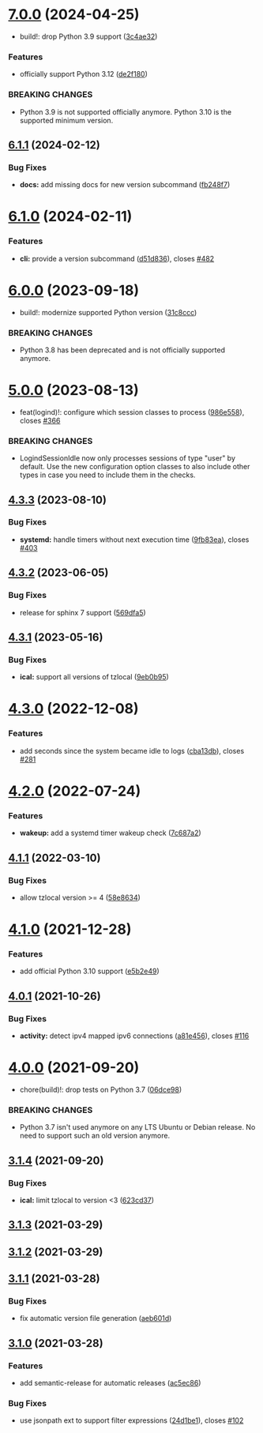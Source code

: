 # [7.0.0](https://github.com/languitar/autosuspend/compare/v6.1.1...v7.0.0) (2024-04-25)


* build!: drop Python 3.9 support ([3c4ae32](https://github.com/languitar/autosuspend/commit/3c4ae32c8e52f022f41e94c3a49dd89b9d02dcf2))


### Features

* officially support Python 3.12 ([de2f180](https://github.com/languitar/autosuspend/commit/de2f18010d166eb86fe15665aa7769f2105b02aa))


### BREAKING CHANGES

* Python 3.9 is not supported officially anymore. Python
    3.10 is the supported minimum version.

## [6.1.1](https://github.com/languitar/autosuspend/compare/v6.1.0...v6.1.1) (2024-02-12)


### Bug Fixes

* **docs:** add missing docs for new version subcommand ([fb248f7](https://github.com/languitar/autosuspend/commit/fb248f7a5706f81c20f7e88907e22cbd5c895cbb))

# [6.1.0](https://github.com/languitar/autosuspend/compare/v6.0.0...v6.1.0) (2024-02-11)


### Features

* **cli:** provide a version subcommand ([d51d836](https://github.com/languitar/autosuspend/commit/d51d836564a53b0dd5017fcd801e43b117542ebc)), closes [#482](https://github.com/languitar/autosuspend/issues/482)

# [6.0.0](https://github.com/languitar/autosuspend/compare/v5.0.0...v6.0.0) (2023-09-18)


* build!: modernize supported Python version ([31c8ccc](https://github.com/languitar/autosuspend/commit/31c8cccb503218691ffb045142b1297133ce5340))


### BREAKING CHANGES

* Python 3.8 has been deprecated and is not officially
  supported anymore.

# [5.0.0](https://github.com/languitar/autosuspend/compare/v4.3.3...v5.0.0) (2023-08-13)


* feat(logind)!: configure which session classes to process ([986e558](https://github.com/languitar/autosuspend/commit/986e558c2913bf30ebbab87025fe9722d5997aa7)), closes [#366](https://github.com/languitar/autosuspend/issues/366)


### BREAKING CHANGES

* LogindSessionIdle now only processes sessions of type
    "user" by default. Use the new configuration option classes to also
    include other types in case you need to include them in the checks.

## [4.3.3](https://github.com/languitar/autosuspend/compare/v4.3.2...v4.3.3) (2023-08-10)


### Bug Fixes

* **systemd:** handle timers without next execution time ([9fb83ea](https://github.com/languitar/autosuspend/commit/9fb83eac7d6cbe981e2ebfc1ec3c3b54fca19804)), closes [#403](https://github.com/languitar/autosuspend/issues/403)

## [4.3.2](https://github.com/languitar/autosuspend/compare/v4.3.1...v4.3.2) (2023-06-05)


### Bug Fixes

* release for sphinx 7 support ([569dfa5](https://github.com/languitar/autosuspend/commit/569dfa5954617929ae11529ece84f32810e10bee))

## [4.3.1](https://github.com/languitar/autosuspend/compare/v4.3.0...v4.3.1) (2023-05-16)


### Bug Fixes

* **ical:** support all versions of tzlocal ([9eb0b95](https://github.com/languitar/autosuspend/commit/9eb0b9549e11b612d47d007777cb83eac4c53f31))

# [4.3.0](https://github.com/languitar/autosuspend/compare/v4.2.0...v4.3.0) (2022-12-08)


### Features

* add seconds since the system became idle to logs ([cba13db](https://github.com/languitar/autosuspend/commit/cba13db8c50a5fbab05447c3f6ce74cf85898100)), closes [#281](https://github.com/languitar/autosuspend/issues/281)

# [4.2.0](https://github.com/languitar/autosuspend/compare/v4.1.1...v4.2.0) (2022-07-24)


### Features

* **wakeup:** add a systemd timer wakeup check ([7c687a2](https://github.com/languitar/autosuspend/commit/7c687a23f705d46c65ef400332483a32ff6eaa79))

## [4.1.1](https://github.com/languitar/autosuspend/compare/v4.1.0...v4.1.1) (2022-03-10)


### Bug Fixes

* allow tzlocal version >= 4 ([58e8634](https://github.com/languitar/autosuspend/commit/58e8634347cc5bf25cbfbfccfe874d05420bb995))

# [4.1.0](https://github.com/languitar/autosuspend/compare/v4.0.1...v4.1.0) (2021-12-28)


### Features

* add official Python 3.10 support ([e5b2e49](https://github.com/languitar/autosuspend/commit/e5b2e494986d13ac29a06cfac0c5a6601c372671))

## [4.0.1](https://github.com/languitar/autosuspend/compare/v4.0.0...v4.0.1) (2021-10-26)


### Bug Fixes

* **activity:** detect ipv4 mapped ipv6 connections ([a81e456](https://github.com/languitar/autosuspend/commit/a81e456aa89737a0a2f03ec5af5ffaf2e7738073)), closes [#116](https://github.com/languitar/autosuspend/issues/116)

# [4.0.0](https://github.com/languitar/autosuspend/compare/v3.1.4...v4.0.0) (2021-09-20)


* chore(build)!: drop tests on Python 3.7 ([06dce98](https://github.com/languitar/autosuspend/commit/06dce98882d5c8fa4d5e90623660c43d006eefa0))


### BREAKING CHANGES

* Python 3.7 isn't used anymore on any LTS Ubuntu or
    Debian release. No need to support such an old version anymore.

## [3.1.4](https://github.com/languitar/autosuspend/compare/v3.1.3...v3.1.4) (2021-09-20)


### Bug Fixes

* **ical:** limit tzlocal to version <3 ([623cd37](https://github.com/languitar/autosuspend/commit/623cd371df03a6fe3305eca4cf9e57c4d76b5c8a))

## [3.1.3](https://github.com/languitar/autosuspend/compare/v3.1.2...v3.1.3) (2021-03-29)

## [3.1.2](https://github.com/languitar/autosuspend/compare/v3.1.1...v3.1.2) (2021-03-29)

## [3.1.1](https://github.com/languitar/autosuspend/compare/v3.1.0...v3.1.1) (2021-03-28)


### Bug Fixes

* fix automatic version file generation ([aeb601d](https://github.com/languitar/autosuspend/commit/aeb601d523791780e5da592476b365bbc4b3f4c5))

## [3.1.0](https://github.com/languitar/autosuspend/compare/v3.0.1...v3.1.0) (2021-03-28)


### Features

* add semantic-release for automatic releases ([ac5ec86](https://github.com/languitar/autosuspend/commit/ac5ec8617681b537714f8eb8fef4ce0872989f2a))


### Bug Fixes

* use jsonpath ext to support filter expressions ([24d1be1](https://github.com/languitar/autosuspend/commit/24d1be1fcbd59d8e29a1bbfdc162e253e2f239c4)), closes [#102](https://github.com/languitar/autosuspend/issues/102)
